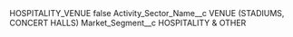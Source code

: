 <?xml version="1.0" encoding="UTF-8"?>
<CustomMetadata xmlns="http://soap.sforce.com/2006/04/metadata" xmlns:xsi="http://www.w3.org/2001/XMLSchema-instance" xmlns:xsd="http://www.w3.org/2001/XMLSchema">
    <label>HOSPITALITY_VENUE</label>
    <protected>false</protected>
    <values>
        <field>Activity_Sector_Name__c</field>
        <value xsi:type="xsd:string">VENUE (STADIUMS, CONCERT HALLS)</value>
    </values>
    <values>
        <field>Market_Segment__c</field>
        <value xsi:type="xsd:string">HOSPITALITY &amp; OTHER</value>
    </values>
</CustomMetadata>
